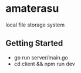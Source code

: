 # amaterasu
local file storage system

## Getting Started
- go run server/main.go
- cd client && npm run dev